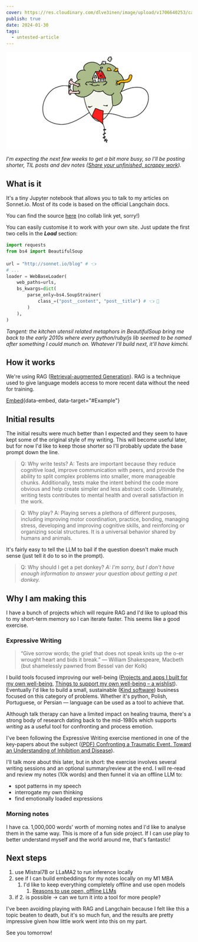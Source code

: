 ```yaml
---
cover: https://res.cloudinary.com/dlve3inen/image/upload/v1706640253/card-talk-to-the-blog_qxxztt.png
publish: true
date: 2024-01-30
tags:
  - untested-article
---
```

![168](head-tree-cat.webp)

*I'm expecting the next few weeks to get a bit more busy, so I'll be posting shorter, TIL posts and dev notes ([Share your unfinished, scrappy work](<../Share your unfinished, scrappy work>)).*

## What is it

It's a tiny Jupyter notebook that allows you to talk to my articles on Sonnet.io. Most of its code is based on the official Langchain docs.

You can find the source [here](https://github.com/paprikka/talk-to-blog/blob/main/rag.ipynb) (no collab link yet, sorry!)

You can easily customise it to work with your own site. Just update the first two cells in the ***Load*** section:

```python
import requests
from bs4 import BeautifulSoup

url = "http://sonnet.io/blog" # 👈
# ...
loader = WebBaseLoader(
    web_paths=urls,
    bs_kwargs=dict(
        parse_only=bs4.SoupStrainer(
            class_=("post__content", "post__title") # 👈 🐐
        )
    ),
)
```
*Tangent: the kitchen utensil related metaphors in BeautifulSoup bring me back to the early 2010s where every python/ruby/js lib seemed to be named after something I could munch on. Whatever I'll build next, it'll have kimchi.*


## How it works

We're using RAG ([Retrieval-augmented Generation](<../RAG>)). RAG is a technique used to give language models access to more recent data without the need for training.

[Embed](<../RAG>){data-embed, data-target="#Example"}

## Initial results

The initial results were much better than I expected and they seem to have kept some of the original style of my writing. This will become useful later, but for now I'd like to keep those shorter so I'll probably update the base prompt down the line.

> Q: Why write tests?
> A: Tests are important because they reduce cognitive load, improve communication with peers, and provide the ability to split complex problems into smaller, more manageable chunks. Additionally, tests make the intent behind the code more obvious and help create simpler and less abstract code. Ultimately, writing tests contributes to mental health and overall satisfaction in the work.

> Q: Why play?
> A: Playing serves a plethora of different purposes, including improving motor coordination, practice, bonding, managing stress, developing and improving cognitive skills, and reinforcing or organizing social structures. It is a universal behavior shared by humans and animals.

It's fairly easy to tell the LLM to bail if the question doesn't make much sense (just tell it do to so in the prompt). 

> Q: Why should I get a pet donkey?
> *A: I'm sorry, but I don't have enough information to answer your question about getting a pet donkey.*

## Why I am making this

I have a bunch of projects which will require RAG and I'd like to upload this to my short-term memory so I can iterate faster. This seems like a good exercise. 

### Expressive Writing

> “Give sorrow words; the grief that does not speak knits up the o-er wrought heart and bids it break.”
> ― William Shakespeare, Macbeth (but shamelessly pawned from Bessel van der Kolk)

I build tools focused improving our well-being ([Projects and apps I built for my own well-being](<../Projects and apps I built for my own well-being>), [Things to support my own well-being – a wishlist](<../Things to support my own well-being – a wishlist>)). Eventually I'd like to build a small, sustainable ([Kind software](<../Kind software>)) business focused on this category of problems. Whether it's python, Polish, Portuguese, or Persian — language can be used as a tool to achieve that.

Although talk therapy can have a limited impact on healing trauma, there's a strong body of research dating back to the mid-1980s which supports *writing* as a useful tool for confronting and process emotion.

I've been following the Expressive Writing exercise mentioned in one of the key-papers about the subject ([(PDF) Confronting a Traumatic Event. Toward an Understanding of Inhibition and Disease](https://www.researchgate.net/publication/19415586_Confronting_a_Traumatic_Event_Toward_an_Understanding_of_Inhibition_and_Disease)).

I'll talk more about this later, but in short: the exercise involves several writing sessions and an optional summary/review at the end. I will re-read and review my notes (10k words) and then funnel it via an offline LLM to:

- spot patterns in my speech
- interrogate my own thinking
- find emotionally loaded expressions

### Morning notes

I have ca. 1,000,000 words' worth of morning notes and I'd like to analyse them in the same way. This is more of a fun side project. If I can use play to better understand myself and the world around me, that's fantastic!


## Next steps

1. use Mistral7B or LLaMA2 to run inference locally
2. see if I can build embeddings for my notes locally on my M1 MBA
	1. I'd like to keep everything completely offline and use open models
		1. [Reasons to use open, offline LLMs](<../Reasons to use open, offline LLMs>)
3. if 2. is possible → can we turn it into a tool for more people?


I've been avoiding playing with RAG and Langchain because I felt like this a topic beaten to death, but it's so much fun, and the results are pretty impressive given how little work went into this on my part.

See you tomorrow!
